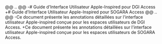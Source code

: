 @@ .. @@
-# Guide d'Interface Utilisateur Apple-Inspired pour DGI Access
+# Guide d'Interface Utilisateur Apple-Inspired pour SOGARA Access
@@ .. @@
-Ce document présente les annotations détaillées sur l'interface utilisateur Apple-inspired conçue pour les espaces utilisateurs de DGI Access.
+Ce document présente les annotations détaillées sur l'interface utilisateur Apple-inspired conçue pour les espaces utilisateurs de SOGARA Access.